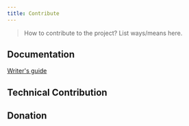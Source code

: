 ```yaml
---
title: Contribute
---
```


> How to contribute to the project? List ways/means here.

## Documentation

[Writer's guide](writers-guide)

## Technical Contribution



## Donation

